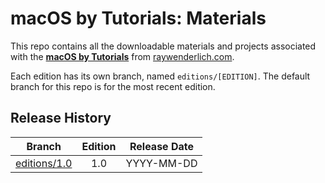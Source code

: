 # macOS by Tutorials: Materials

This repo contains all the downloadable materials and projects associated with the **[macOS by Tutorials](https://www.raywenderlich.com/books)** from [raywenderlich.com](https://www.raywenderlich.com).

Each edition has its own branch, named `editions/[EDITION]`. The default branch for this repo is for the most recent edition.

## Release History

| Branch                                                                           | Edition | Release Date |
| -------------------------------------------------------------------------------- |:-------:|:------------:|
| [editions/1.0](https://github.com/raywenderlich/mos-materials/tree/editions/1.0) | 1.0     | YYYY-MM-DD   |

